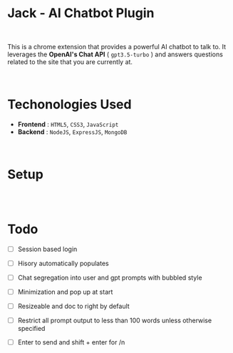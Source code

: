 # Jack - AI Chatbot Plugin

<br>

This is a chrome extension that provides a powerful AI chatbot to talk to. It leverages the **OpenAI's Chat API** ( `gpt3.5-turbo` ) and answers questions related to the site that you are currently at. 

<br>

# Techonologies Used

- **Frontend** : `HTML5`, `CSS3`, `JavaScript`
- **Backend** : `NodeJS`, `ExpressJS`, `MongoDB`

<br>

# Setup

```

```

<br>

# Todo


- [ ] Session based login

- [ ] Hisory automatically populates

- [ ] Chat segregation into user and gpt prompts with bubbled style

- [ ] Minimization and pop up at start

- [ ] Resizeable and doc to right by default

- [ ] Restrict all prompt output to less than 100 words unless otherwise specified

- [ ] Enter to send and shift + enter for /n
